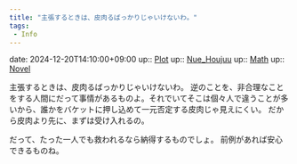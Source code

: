 ```yaml
---
title: "主張するときは、皮肉るばっかりじゃいけないわ。"
tags:
 - Info
---
```


date: 2024-12-20T14:10:00+09:00
up:: [Plot](../Bar/Novel/Chaos/Plot.md)
up:: [Nue_Houjuu](../Bar/Novel/Touhou_Project/Nue_Houjuu.md)
up:: [Math](../Bar/Novel/Topics/Math.md)
up:: [Novel](../Bar/Novel/Topics/Novel.md)

主張するときは、皮肉るばっかりじゃいけないわ。
逆のことを、非合理なことをする人間にだって事情があるものよ。それでいてそこは個々人で違うことが多いから、誰かをバケットに押し込めて一元否定する皮肉じゃ見えにくい。
だから皮肉より先に、まずは受け入れるの。

だって、たった一人でも救われるなら納得するものでしょ。
前例があれば安心できるものね。